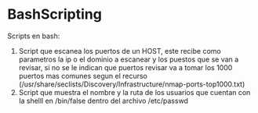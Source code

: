 # BashScripting
Scripts en bash:
1. Script que escanea los puertos de un HOST, este recibe como parametros la ip o el dominio a escanear y los puestos que se van a revisar, si no se le indican que puertos revisar va a tomar los 1000 puertos mas comunes segun el recurso (/usr/share/seclists/Discovery/Infrastructure/nmap-ports-top1000.txt)
2. Script que muestra el nombre y la ruta de los usuarios que cuentan con la shelll en /bin/false dentro del archivo /etc/passwd
